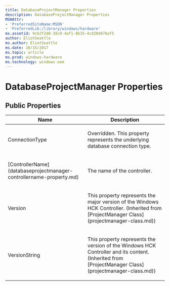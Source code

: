 ```yaml
---
title: DatabaseProjectManager Properties
description: DatabaseProjectManager Properties
MSHAttr:
- 'PreferredSiteName:MSDN'
- 'PreferredLib:/library/windows/hardware'
ms.assetid: 9cb2f2d8-38c0-4af1-8b35-4cd20d676af5
author: EliotSeattle
ms.author: EliotSeattle
ms.date: 10/15/2017
ms.topic: article
ms.prod: windows-hardware
ms.technology: windows-oem
---
```


# DatabaseProjectManager Properties


## <span id="Public_Properties"></span><span id="public_properties"></span><span id="PUBLIC_PROPERTIES"></span>Public Properties


<table>
<colgroup>
<col width="50%" />
<col width="50%" />
</colgroup>
<thead>
<tr class="header">
<th>Name</th>
<th>Description</th>
</tr>
</thead>
<tbody>
<tr class="odd">
<td><p>ConnectionType</p></td>
<td><p>Overridden. This property represents the underlying database connection type.</p></td>
</tr>
<tr class="even">
<td><p>[ControllerName](databaseprojectmanager-controllername-property.md)</p></td>
<td><p>The name of the controller.</p></td>
</tr>
<tr class="odd">
<td><p>Version</p></td>
<td><p>This property represents the major version of the Windows HCK Controller. (Inherited from [ProjectManager Class](projectmanager-class.md))</p></td>
</tr>
<tr class="even">
<td><p>VersionString</p></td>
<td><p>This property represents the version of the Windows HCK Controller and its content. (Inherited from [ProjectManager Class](projectmanager-class.md))</p></td>
</tr>
</tbody>
</table>

 

 

 






